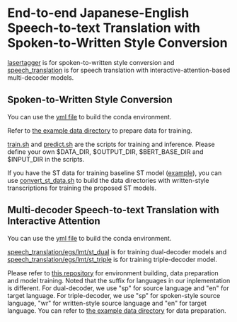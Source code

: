 # End-to-end Japanese-English Speech-to-text Translation with Spoken-to-Written Style Conversion

[lasertagger](lasertagger) is for spoken-to-written style conversion and [speech_translation](speech_translation) is for speech translation with interactive-attention-based multi-decoder models.

## Spoken-to-Written Style Conversion

You can use the [yml file](lasertagger/exp/lasertagger.yml) to build the conda environment.

Refer to [the example data directory](lasertagger/data_conv) to prepare data for training.

[train.sh](lasertagger/exp/train.sh) and [predict.sh](lasertagger/exp/predict.sh) are the scripts for training and inference.
Please define your own $DATA_DIR, $OUTPUT_DIR, $BERT_BASE_DIR and $INPUT_DIR in the scripts.

If you have the ST data for training baseline ST model ([example](speech_translation/data_st/dual_sp)), you can use [convert_st_data.sh](lasertagger/exp/convert_st_data.sh) to build the data directories with written-style transcriptions for training the proposed ST models.

## Multi-decoder Speech-to-text Translation with Interactive Attention

You can use the [yml file](speech_translation/joint_asr_st.yml) to build the conda environment.

[speech_translation/egs/lmt/st_dual](speech_translation/egs/lmt/st_dual) is for training dual-decoder models and [speech_translation/egs/lmt/st_triple](speech_translation/egs/lmt/st_triple) is for training triple-decoder model.

Please refer to [this repository](https://github.com/formiel/speech-translation) for environment building, data preparation and model training.
Noted that the suffix for languages in our inplementation is different. For dual-decoder, we use "sp" for source language and "en" for target language. For triple-decoder, we use "sp" for spoken-style source language, "wr" for written-style source language and "en" for target language. 
You can refer to [the example data directory](speech_translation/data_st) for data preparation.
